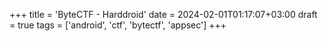 +++
title = 'ByteCTF - Harddroid'
date = 2024-02-01T01:17:07+03:00
draft = true
tags = ['android', 'ctf', 'bytectf', 'appsec']
+++
